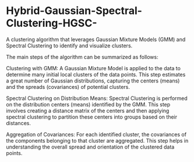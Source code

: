 # Hybrid-Gaussian-Spectral-Clustering-HGSC-
A clustering algorithm that leverages Gaussian Mixture Models (GMM) and Spectral Clustering to identify and visualize clusters.

The main steps of the algorithm can be summarized as follows:

Clustering with GMM: A Gaussian Mixture Model is applied to the data to determine many initial local clusters of the data points. This step estimates a great number of Gaussian distributions, capturing the centers (means) and the spreads (covariances) of potential clusters.

Spectral Clustering on Distribution Means: Spectral Clustering is performed on the distribution centers (means) identified by the GMM. This step involves creating a distance matrix of the centers and then applying spectral clustering to partition these centers into groups based on their distances.

Aggregation of Covariances: For each identified cluster, the covariances of the components belonging to that cluster are aggregated. This step helps in understanding the overall spread and orientation of the clustered data points.

